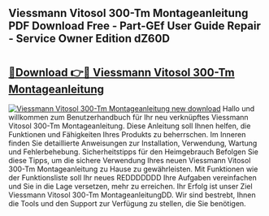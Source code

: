 ## Viessmann Vitosol 300-Tm Montageanleitung PDF Download Free - Part-GEf User Guide Repair - Service Owner Edition dZ60D

# <h2><a href="http://df8y0q.blite.top/?on=Viessmann+Vitosol+300-Tm+Montageanleitung">🔗Download 👉🔴 Viessmann Vitosol 300-Tm Montageanleitung</a></h2>

[![Viessmann Vitosol 300-Tm Montageanleitung new download](https://i.imgur.com/lujVjoI.png)](http://df8y0q.blite.top/?on=Viessmann+Vitosol+300-Tm+Montageanleitung)
Hallo und willkommen zum Benutzerhandbuch für Ihr neu verknüpftes Viessmann Vitosol 300-Tm Montageanleitung. Diese Anleitung soll Ihnen helfen, die Funktionen und Fähigkeiten Ihres Produkts zu beherrschen. Im Inneren finden Sie detaillierte Anweisungen zur Installation, Verwendung, Wartung und Fehlerbehebung. Sicherheitstipps für den Heimgebrauch Befolgen Sie diese Tipps, um die sichere Verwendung Ihres neuen Viessmann Vitosol 300-Tm Montageanleitung zu Hause zu gewährleisten. Mit Funktionen wie der Funktionsliste soll Ihr neues REDDDDDDD Ihre Aufgaben vereinfachen und Sie in die Lage versetzen, mehr zu erreichen. Ihr Erfolg ist unser Ziel Viessmann Vitosol 300-Tm MontageanleitungDD. Wir sind bestrebt, Ihnen die Tools und den Support zur Verfügung zu stellen, die Sie benötigen.
